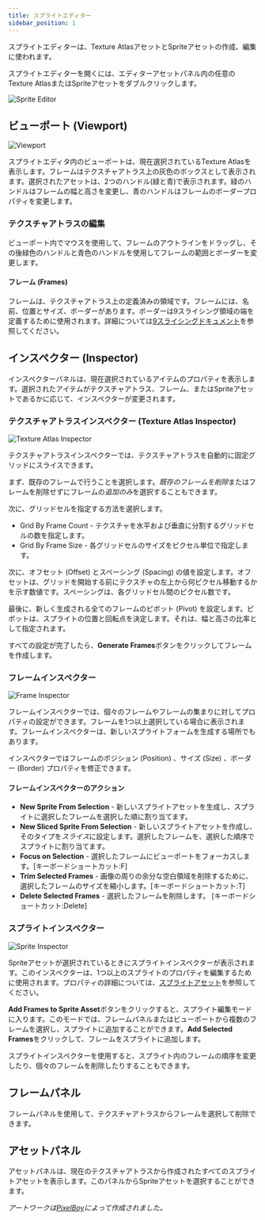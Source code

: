 ```yaml
---
title: スプライトエディター
sidebar_position: 1
---
```


スプライトエディターは、Texture AtlasアセットとSpriteアセットの作成、編集に使われます。

スプライトエディターを開くには、エディターアセットパネル内の任意のTexture AtlasまたはSpriteアセットをダブルクリックします。

![Sprite Editor](/img/user-manual/2D/sprite-editor/sprite-editor-highlights.jpg)

## ビューポート (Viewport)

![Viewport](/img/user-manual/2D/sprite-editor/viewport.jpg)

スプライトエディタ内のビューポートは、現在選択されているTexture Atlasを表示します。フレームはテクスチャアトラス上の灰色のボックスとして表示されます。選択されたアセットは、2つのハンドル(緑と青)で表示されます。緑のハンドルはフレームの幅と高さを変更し、青のハンドルはフレームのボーダープロパティを変更します。

### テクスチャアトラスの編集

ビューポート内でマウスを使用して、フレームのアウトラインをドラッグし、その後緑色のハンドルと青色のハンドルを使用してフレームの範囲とボーダーを変更します。

#### フレーム (Frames)

フレームは、テクスチャアトラス上の定義済みの領域です。フレームには、名前、位置とサイズ、ボーダーがあります。ボーダーは9スライシング領域の端を定義するために使用されます。詳細については[9スライシングドキュメント][7]を参照してください。

## インスペクター (Inspector)

インスペクターパネルは、現在選択されているアイテムのプロパティを表示します。選択されたアイテムがテクスチャアトラス、フレーム、またはSpriteアセットであるかに応じて、インスペクターが変更されます。

### テクスチャアトラスインスペクター (Texture Atlas Inspector)

![Texture Atlas Inspector](/img/user-manual/2D/sprite-editor/texture-atlas-inspector.jpg)

テクスチャアトラスインスペクターでは、テクスチャアトラスを自動的に固定グリッドにスライスできます。

まず、既存のフレームで行うことを選択します。*既存のフレームを削除*またはフレームを削除せずにフレームの*追加のみ*を選択することもできます。

次に、グリッドセルを指定する方法を選択します。

- Grid By Frame Count - テクスチャを水平および垂直に分割するグリッドセルの数を指定します。
- Grid By Frame Size - 各グリッドセルのサイズをピクセル単位で指定します。

次に、オフセット (Offset) とスペーシング (Spacing) の値を設定します。オフセットは、グリッドを開始する前にテクスチャの左上から何ピクセル移動するかを示す数値です。スペーシングは、各グリッドセル間のピクセル数です。

最後に、新しく生成される全てのフレームのピボット (Pivot) を設定します。ピボットは、スプライトの位置と回転点を決定します。それは、幅と高さの比率として指定されます。

すべての設定が完了したら、**Generate Frames**ボタンをクリックしてフレームを作成します。

### フレームインスペクター

![Frame Inspector](/img/user-manual/2D/sprite-editor/frame-inspector.jpg)

フレームインスペクターでは、個々のフレームやフレームの集まりに対してプロパティの設定ができます。フレームを1つ以上選択している場合に表示されます。フレームインスペクターは、新しいスプライトフォームを生成する場所でもあります。

インスペクターではフレームのポジション (Position) 、サイズ (Size) 、ボーダー (Border) プロパティを修正できます。

#### フレームインスペクターのアクション

- **New Sprite From Selection** - 新しいスプライトアセットを生成し、スプライトに選択したフレームを選択した順に割り当てます。
- **New Sliced Sprite From Selection** - 新しいスプライトアセットを作成し、そのタイプを*スライス*に設定します。選択したフレームを、選択した順序でスプライトに割り当てます。
- **Focus on Selection** - 選択したフレームにビューポートをフォーカスします。[キーボードショートカット:F]
- **Trim Selected Frames** - 画像の周りの余分な空白領域を削除するために、選択したフレームのサイズを縮小します。[キーボードショートカット:T]
- **Delete Selected Frames** - 選択したフレームを削除します。 [キーボードショートカット:Delete]

### スプライトインスペクター

![Sprite Inspector](/img/user-manual/2D/sprite-editor/sprite-inspector.jpg)

Spriteアセットが選択されているときにスプライトインスペクターが表示されます。このインスペクターは、1つ以上のスプライトのプロパティを編集するために使用されます。プロパティの詳細については、[スプライトアセット][6]を参照してください。

**Add Frames to Sprite Asset**ボタンをクリックすると、スプライト編集モードに入ります。このモードでは、フレームパネルまたはビューポートから複数のフレームを選択し、スプライトに追加することができます。**Add Selected Frames**をクリックして、フレームをスプライトに追加します。

スプライトインスペクターを使用すると、スプライト内のフレームの順序を変更したり、個々のフレームを削除したりすることもできます。

## フレームパネル

フレームパネルを使用して、テクスチャアトラスからフレームを選択して削除できます。

## アセットパネル

アセットパネルは、現在のテクスチャアトラスから作成されたすべてのスプライトアセットを表示します。このパネルからSpriteアセットを選択することができます。

*アートワークは[PixelBoy](https://twitter.com/2pblog1)によって作成されました。*

[6]: /user-manual/assets/types/sprite/
[7]: /user-manual/2D/slicing/
